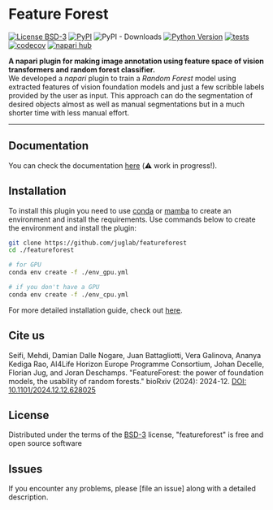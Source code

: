 # Feature Forest

[![License BSD-3](https://img.shields.io/pypi/l/featureforest.svg?color=green)](https://github.com/juglab/featureforest/blob/main/LICENSE)
[![PyPI](https://img.shields.io/pypi/v/featureforest.svg?color=green)](https://pypi.org/project/featureforest)
![PyPI - Downloads](https://img.shields.io/pypi/dm/featureforest)
[![Python Version](https://img.shields.io/pypi/pyversions/featureforest.svg?color=green)](https://python.org)
[![tests](https://github.com/juglab/featureforest/workflows/tests/badge.svg)](https://github.com/juglab/featureforest/actions)
[![codecov](https://codecov.io/gh/juglab/featureforest/branch/main/graph/badge.svg)](https://codecov.io/gh/juglab/featureforest)
[![napari hub](https://img.shields.io/endpoint?url=https://api.napari-hub.org/shields/featureforest)](https://napari-hub.org/plugins/featureforest)
<!--[![Downloads](https://pepy.tech/badge/featureforest)](https://pepy.tech/project/featureforest)-->

**A napari plugin for making image annotation using feature space of vision transformers and random forest classifier.**  
We developed a *napari* plugin to train a *Random Forest* model using extracted features of vision foundation models and just a few scribble labels provided by the user as input. This approach can do the segmentation of desired objects almost as well as manual segmentations but in a much shorter time with less manual effort.

----------------------------------

## Documentation
You can check the documentation [here](https://juglab.github.io/featureforest/) (⚠️ work in progress!).

## Installation
To install this plugin you need to use [conda] or [mamba] to create an environment and install the requirements. Use commands below to create the environment and install the plugin:
```bash
git clone https://github.com/juglab/featureforest
cd ./featureforest
```
```bash
# for GPU
conda env create -f ./env_gpu.yml
```
```bash
# if you don't have a GPU
conda env create -f ./env_cpu.yml
```

For more detailed installation guide, check out [here](https://juglab.github.io/featureforest/install/).


## Cite us

Seifi, Mehdi, Damian Dalle Nogare, Juan Battagliotti, Vera Galinova, Ananya Kediga Rao, AI4Life Horizon Europe Programme Consortium, Johan Decelle, Florian Jug, and Joran Deschamps. "FeatureForest: the power of foundation models, the usability of random forests." bioRxiv (2024): 2024-12. [DOI: 10.1101/2024.12.12.628025](https://www.biorxiv.org/content/10.1101/2024.12.12.628025v1.full)


## License

Distributed under the terms of the [BSD-3] license,
"featureforest" is free and open source software

## Issues

If you encounter any problems, please [file an issue] along with a detailed description.

[napari]: https://github.com/napari/napari
[Cookiecutter]: https://github.com/audreyr/cookiecutter
[@napari]: https://github.com/napari
[MIT]: http://opensource.org/licenses/MIT
[BSD-3]: http://opensource.org/licenses/BSD-3-Clause
[GNU GPL v3.0]: http://www.gnu.org/licenses/gpl-3.0.txt
[GNU LGPL v3.0]: http://www.gnu.org/licenses/lgpl-3.0.txt
[Apache Software License 2.0]: http://www.apache.org/licenses/LICENSE-2.0
[Mozilla Public License 2.0]: https://www.mozilla.org/media/MPL/2.0/index.txt
[cookiecutter-napari-plugin]: https://github.com/napari/cookiecutter-napari-plugin

[napari]: https://github.com/napari/napari
[tox]: https://tox.readthedocs.io/en/latest/
[pip]: https://pypi.org/project/pip/
[PyPI]: https://pypi.org/
[conda]: https://conda.io/projects/conda/en/latest/index.html
[mamba]: https://mamba.readthedocs.io/en/latest/installation/mamba-installation.html

